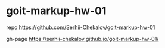 # goit-markup-hw-01

repo https://github.com/Serhii-Chekalov/goit-markup-hw-01

gh-page https://serhii-chekalov.github.io/goit-markup-hw-01/
